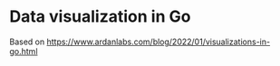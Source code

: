 # Data visualization in Go

Based on <https://www.ardanlabs.com/blog/2022/01/visualizations-in-go.html>